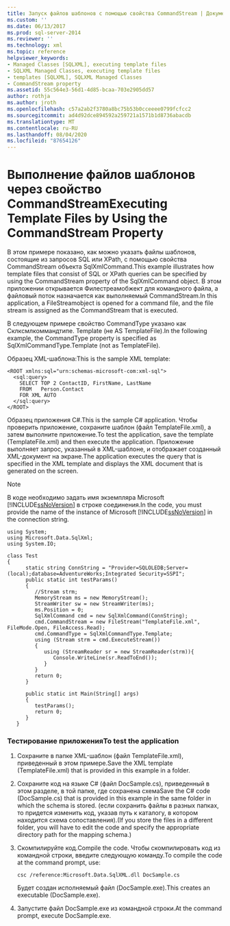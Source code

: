 ```yaml
---
title: Запуск файлов шаблонов с помощью свойства CommandStream | Документация Майкрософт
ms.custom: ''
ms.date: 06/13/2017
ms.prod: sql-server-2014
ms.reviewer: ''
ms.technology: xml
ms.topic: reference
helpviewer_keywords:
- Managed Classes [SQLXML], executing template files
- SQLXML Managed Classes, executing template files
- templates [SQLXML], SQLXML Managed Classes
- CommandStream property
ms.assetid: 55c564e3-56d1-4d85-bcaa-703e2905dd57
author: rothja
ms.author: jroth
ms.openlocfilehash: c57a2ab2f3780a8bc75b53b0cceeee0799fcfcc2
ms.sourcegitcommit: ad4d92dce894592a259721a1571b1d8736abacdb
ms.translationtype: MT
ms.contentlocale: ru-RU
ms.lasthandoff: 08/04/2020
ms.locfileid: "87654126"
---
```

# <a name="executing-template-files-by-using-the-commandstream-property"></a><span data-ttu-id="e4387-102">Выполнение файлов шаблонов через свойство CommandStream</span><span class="sxs-lookup"><span data-stu-id="e4387-102">Executing Template Files by Using the CommandStream Property</span></span>
  <span data-ttu-id="e4387-103">В этом примере показано, как можно указать файлы шаблонов, состоящие из запросов SQL или XPath, с помощью свойства CommandStream объекта SqlXmlCommand.</span><span class="sxs-lookup"><span data-stu-id="e4387-103">This example illustrates how template files that consist of SQL or XPath queries can be specified by using the CommandStream property of the SqlXmlCommand object.</span></span> <span data-ttu-id="e4387-104">В этом приложении открывается Филестреамобжект для командного файла, а файловый поток назначается как выполняемый CommandStream.</span><span class="sxs-lookup"><span data-stu-id="e4387-104">In this application, a FileStreamobject is opened for a command file, and the file stream is assigned as the CommandStream that is executed.</span></span>  
  
 <span data-ttu-id="e4387-105">В следующем примере свойство CommandType указано как Склксмлкоммандтипе. Template (не AS TemplateFile).</span><span class="sxs-lookup"><span data-stu-id="e4387-105">In the following example, the CommandType property is specified as SqlXmlCommandType.Template (not as TemplateFile).</span></span>  
  
 <span data-ttu-id="e4387-106">Образец XML-шаблона:</span><span class="sxs-lookup"><span data-stu-id="e4387-106">This is the sample XML template:</span></span>  
  
```  
<ROOT xmlns:sql="urn:schemas-microsoft-com:xml-sql">  
  <sql:query>  
    SELECT TOP 2 ContactID, FirstName, LastName   
    FROM   Person.Contact  
    FOR XML AUTO  
  </sql:query>  
</ROOT>  
```  
  
 <span data-ttu-id="e4387-107">Образец приложения C#.</span><span class="sxs-lookup"><span data-stu-id="e4387-107">This is the sample C# application.</span></span> <span data-ttu-id="e4387-108">Чтобы проверить приложение, сохраните шаблон (файл TemplateFile.xml), а затем выполните приложение.</span><span class="sxs-lookup"><span data-stu-id="e4387-108">To test the application, save the template (TemplateFile.xml) and then execute the application.</span></span> <span data-ttu-id="e4387-109">Приложение выполняет запрос, указанный в XML-шаблоне, и отображает созданный XML-документ на экране.</span><span class="sxs-lookup"><span data-stu-id="e4387-109">The application executes the query that is specified in the XML template and displays the XML document that is generated on the screen.</span></span>  
  
> [!NOTE]  
>  <span data-ttu-id="e4387-110">В коде необходимо задать имя экземпляра Microsoft [!INCLUDE[ssNoVersion](../../../includes/ssnoversion-md.md)] в строке соединения.</span><span class="sxs-lookup"><span data-stu-id="e4387-110">In the code, you must provide the name of the instance of Microsoft [!INCLUDE[ssNoVersion](../../../includes/ssnoversion-md.md)] in the connection string.</span></span>  
  
```  
using System;  
using Microsoft.Data.SqlXml;  
using System.IO;  
  
class Test  
{  
      static string ConnString = "Provider=SQLOLEDB;Server=(local);database=AdventureWorks;Integrated Security=SSPI";  
      public static int testParams()  
      {  
         //Stream strm;  
         MemoryStream ms = new MemoryStream();  
         StreamWriter sw = new StreamWriter(ms);  
         ms.Position = 0;  
         SqlXmlCommand cmd = new SqlXmlCommand(ConnString);  
         cmd.CommandStream = new FileStream("TemplateFile.xml", FileMode.Open, FileAccess.Read);  
         cmd.CommandType = SqlXmlCommandType.Template;  
         using (Stream strm = cmd.ExecuteStream())  
         {  
            using (StreamReader sr = new StreamReader(strm)){  
               Console.WriteLine(sr.ReadToEnd());  
            }  
         }  
         return 0;        
      }  
  
      public static int Main(String[] args)  
      {  
         testParams();     
         return 0;  
      }  
   }  
```  
  
### <a name="to-test-the-application"></a><span data-ttu-id="e4387-111">Тестирование приложения</span><span class="sxs-lookup"><span data-stu-id="e4387-111">To test the application</span></span>  
  
1.  <span data-ttu-id="e4387-112">Сохраните в папке XML-шаблон (файл TemplateFile.xml), приведенный в этом примере.</span><span class="sxs-lookup"><span data-stu-id="e4387-112">Save the XML template (TemplateFile.xml) that is provided in this example in a folder.</span></span>  
  
2.  <span data-ttu-id="e4387-113">Сохраните код на языке C# (файл DocSample.cs), приведенный в этом разделе, в той папке, где сохранена схема</span><span class="sxs-lookup"><span data-stu-id="e4387-113">Save the C# code (DocSample.cs) that is provided in this example in the same folder in which the schema is stored.</span></span> <span data-ttu-id="e4387-114">(если сохранить файлы в разных папках, то придется изменить код, указав путь к каталогу, в котором находится схема сопоставления).</span><span class="sxs-lookup"><span data-stu-id="e4387-114">(If you store the files in a different folder, you will have to edit the code and specify the appropriate directory path for the mapping schema.)</span></span>  
  
3.  <span data-ttu-id="e4387-115">Скомпилируйте код.</span><span class="sxs-lookup"><span data-stu-id="e4387-115">Compile the code.</span></span> <span data-ttu-id="e4387-116">Чтобы скомпилировать код из командной строки, введите следующую команду.</span><span class="sxs-lookup"><span data-stu-id="e4387-116">To compile the code at the command prompt, use:</span></span>  
  
    ```  
    csc /reference:Microsoft.Data.SqlXML.dll DocSample.cs  
    ```  
  
     <span data-ttu-id="e4387-117">Будет создан исполняемый файл (DocSample.exe).</span><span class="sxs-lookup"><span data-stu-id="e4387-117">This creates an executable (DocSample.exe).</span></span>  
  
4.  <span data-ttu-id="e4387-118">Запустите файл DocSample.exe из командной строки.</span><span class="sxs-lookup"><span data-stu-id="e4387-118">At the command prompt, execute DocSample.exe.</span></span>  
  
  

